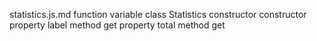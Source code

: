 statistics.js.md
function <function>
	variable <unknown>
	class Statistics
		constructor constructor
			property label
				method get
			property total
				method get
